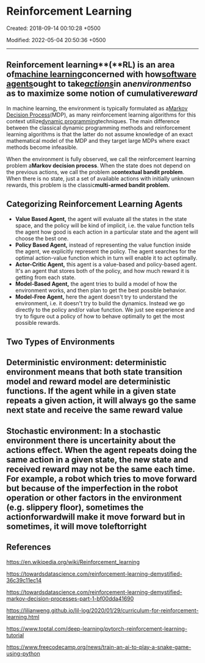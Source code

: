# Reinforcement Learning

Created: 2018-09-14 00:10:28 +0500

Modified: 2022-05-04 20:50:36 +0500

---

## Reinforcement learning**(**RL) is an area of[machine learning](https://en.wikipedia.org/wiki/Machine_learning)concerned with how[software agents](https://en.wikipedia.org/wiki/Software_agent)ought to take[*actions*](https://en.wikipedia.org/wiki/Action_selection)in an*environment*so as to maximize some notion of cumulative*reward*

In machine learning, the environment is typically formulated as a[Markov Decision Process](https://en.wikipedia.org/wiki/Markov_Decision_Process)(MDP), as many reinforcement learning algorithms for this context utilize[dynamic programming](https://en.wikipedia.org/wiki/Dynamic_programming)techniques. The main difference between the classical dynamic programming methods and reinforcement learning algorithms is that the latter do not assume knowledge of an exact mathematical model of the MDP and they target large MDPs where exact methods become infeasible.

When the environment is fully observed, we call the reinforcement learning problem a**Markov decision process**. When the state does not depend on the previous actions, we call the problem a**contextual bandit problem**. When there is no state, just a set of available actions with initially unknown rewards, this problem is the classic**multi-armed bandit problem.**

## Categorizing Reinforcement Learning Agents

- **Value Based Agent,** the agent will evaluate all the states in the state space, and the policy will be kind of implicit, i.e. the value function tells the agent how good is each action in a particular state and the agent will choose the best one.
- **Policy Based Agent,** instead of representing the value function inside the agent, we explicitly represent the policy. The agent searches for the optimal action-value function which in turn will enable it to act optimally.
- **Actor-Critic Agent,** this agent is a value-based and policy-based agent. It's an agent that stores both of the policy, and how much reward it is getting from each state.
- **Model-Based Agent,** the agent tries to build a model of how the environment works, and then plan to get the best possible behavior.
- **Model-Free Agent,** here the agent doesn't try to understand the environment, i.e. it doesn't try to build the dynamics. Instead we go directly to the policy and/or value function. We just see experience and try to figure out a policy of how to behave optimally to get the most possible rewards.

## Two Types of Environments

## Deterministic environment: deterministic environment means that both state transition model and reward model are deterministic functions. If the agent while in a given state repeats a given action, it will always go the same next state and receive the same reward value

## Stochastic environment: In a stochastic environment there is uncertainity about the actions effect. When the agent repeats doing the same action in a given state, the new state and received reward may not be the same each time. For example, a robot which tries to move forward but because of the imperfection in the robot operation or other factors in the environment (e.g. slippery floor), sometimes the actionforwardwill make it move forward but in sometimes, it will move toleftorright

## References

<https://en.wikipedia.org/wiki/Reinforcement_learning>

<https://towardsdatascience.com/reinforcement-learning-demystified-36c39c11ec14>

<https://towardsdatascience.com/reinforcement-learning-demystified-markov-decision-processes-part-1-bf00dda41690>

<https://lilianweng.github.io/lil-log/2020/01/29/curriculum-for-reinforcement-learning.html>

<https://www.toptal.com/deep-learning/pytorch-reinforcement-learning-tutorial>

<https://www.freecodecamp.org/news/train-an-ai-to-play-a-snake-game-using-python>
